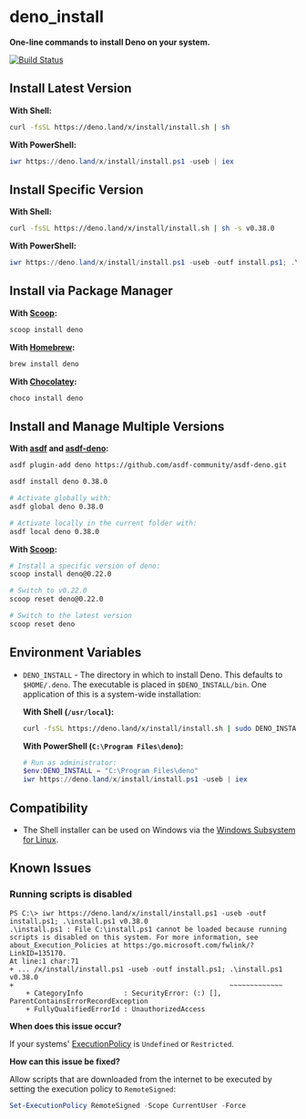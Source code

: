 # deno_install

**One-line commands to install Deno on your system.**

[![Build Status](https://github.com/denocn/deno_install/workflows/ci/badge.svg?branch=master)](https://github.com/denocn/deno_install/actions)

## Install Latest Version

**With Shell:**

```sh
curl -fsSL https://deno.land/x/install/install.sh | sh
```

**With PowerShell:**

```powershell
iwr https://deno.land/x/install/install.ps1 -useb | iex
```

## Install Specific Version

**With Shell:**

```sh
curl -fsSL https://deno.land/x/install/install.sh | sh -s v0.38.0
```

**With PowerShell:**

```powershell
iwr https://deno.land/x/install/install.ps1 -useb -outf install.ps1; .\install.ps1 v0.38.0
```

## Install via Package Manager

**With [Scoop](https://scoop.sh):**

```powershell
scoop install deno
```

**With [Homebrew](https://formulae.brew.sh/formula/deno):**

```sh
brew install deno
```

**With [Chocolatey](https://chocolatey.org/packages/deno):**

```powershell
choco install deno
```

## Install and Manage Multiple Versions

**With [asdf](https://asdf-vm.com) and [asdf-deno](https://github.com/asdf-community/asdf-deno):**

```sh
asdf plugin-add deno https://github.com/asdf-community/asdf-deno.git

asdf install deno 0.38.0

# Activate globally with:
asdf global deno 0.38.0

# Activate locally in the current folder with:
asdf local deno 0.38.0
```

**With [Scoop](https://github.com/lukesampson/scoop/wiki/Switching-Ruby-And-Python-Versions):**

```sh
# Install a specific version of deno:
scoop install deno@0.22.0

# Switch to v0.22.0
scoop reset deno@0.22.0

# Switch to the latest version
scoop reset deno
```

## Environment Variables

- `DENO_INSTALL` - The directory in which to install Deno. This defaults to
  `$HOME/.deno`. The executable is placed in `$DENO_INSTALL/bin`. One
  application of this is a system-wide installation:

  **With Shell (`/usr/local`):**

  ```sh
  curl -fsSL https://deno.land/x/install/install.sh | sudo DENO_INSTALL=/usr/local sh
  ```

  **With PowerShell (`C:\Program Files\deno`):**

  ```powershell
  # Run as administrator:
  $env:DENO_INSTALL = "C:\Program Files\deno"
  iwr https://deno.land/x/install/install.ps1 -useb | iex
  ```

## Compatibility

- The Shell installer can be used on Windows via the [Windows Subsystem for Linux](https://docs.microsoft.com/en-us/windows/wsl/about).

## Known Issues

### Running scripts is disabled

```
PS C:\> iwr https://deno.land/x/install/install.ps1 -useb -outf install.ps1; .\install.ps1 v0.38.0
.\install.ps1 : File C:\install.ps1 cannot be loaded because running scripts is disabled on this system. For more information, see about_Execution_Policies at https:/go.microsoft.com/fwlink/?LinkID=135170.
At line:1 char:71
+ ... /x/install/install.ps1 -useb -outf install.ps1; .\install.ps1 v0.38.0
+                                                     ~~~~~~~~~~~~~
    + CategoryInfo          : SecurityError: (:) [], ParentContainsErrorRecordException
    + FullyQualifiedErrorId : UnauthorizedAccess
```

**When does this issue occur?**

If your systems' [ExecutionPolicy](https://docs.microsoft.com/en-us/powershell/module/microsoft.powershell.core/about/about_execution_policies) is `Undefined` or `Restricted`.

**How can this issue be fixed?**

Allow scripts that are downloaded from the internet to be executed by setting the execution policy to `RemoteSigned`:

```powershell
Set-ExecutionPolicy RemoteSigned -Scope CurrentUser -Force
```
